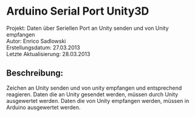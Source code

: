 <h1>Arduino Serial Port Unity3D</h1>
Projekt: Daten über Seriellen Port an Unity senden und von Unity empfangen<br />
Autor: Enrico Sadlowski<br />
Erstellungsdatum:      27.03.2013<br />
Letzte Aktualisierung: 28.03.2013<br />
<h2>Beschreibung:</h2>
Zeichen an Unity senden und von unity empfangen und entsprechend reagieren.
Daten die an Unity gesendet werden, müssen durch Unity ausgewertet werden.
Daten die von Unity empfangen werden, müssen in Arduino ausgewertet werden.